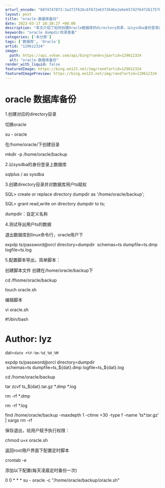 ```yaml
---
arturl_encode: "6874747073:3a2f2f626c6f672e6373646e2e6e65742f647261757075732f:61727469636c652f64657461696c732f313239363132333234"
layout: post
title: "oracle-数据库备份"
date: 2023-03-17 10:38:27 +08:00
description: "本文介绍了如何创建Oracle数据库的directory目录，以sysdba身份登录并授权，然后导出"
keywords: "oracle dumpdir目录查看"
categories: ['未分类']
tags: ['数据库', 'Oracle']
artid: "129612324"
image:
  path: https://api.vvhan.com/api/bing?rand=sj&artid=129612324
  alt: "oracle-数据库备份"
render_with_liquid: false
featuredImage: https://bing.ee123.net/img/rand?artid=129612324
featuredImagePreview: https://bing.ee123.net/img/rand?artid=129612324
---
```


# oracle 数据库备份

1.创建对应的directory目录

切换oracle
  

su - oracle

在/home/oracle/下创建目录
  

mkdir -p /home/oracle/backup

2.以sysdba的身份登录上数据库
  

sqlplus / as sysdba

3.创建directory目录并对数据库用户ts赋权
  
SQL>
create or replace directory dumpdir as '/home/oracle/backup';
  
SQL>
grant read,write on directory dumpdir to ts;

dumpdir：自定义名称

4.测试导出用户ts的数据
  
退出数据库到linux命令行，oracle用户下
  

expdp ts/password@orcl directory=dumpdir  schemas=ts dumpfile=ts.dmp logfile=ts.log

5.配置脚本导出，简单脚本：
  
创建脚本文件 创建在/home/oracle/backup下

cd /fhome/oracle/backup
  
touch oracle.sh

编辑脚本
  

vi oracle.sh

#!/bin/bash
  
# Author: lyz

dat=`date +%Y-%m-%d_%H_%M`
  
expdp ts/password@orcl directory=dumpdir  schemas=ts dumpfile=ts_${dat}.dmp logfile=ts_${dat}.log
  
cd /home/oracle/backup
  
tar zcvf ts_${dat}.tar.gz *.dmp *.log
  
rm -rf *.dmp
  
rm -rf *.log
  
find /home/oracle/backup -maxdepth 1 -ctime +30 -type f -name 'ts*.tar.gz' | xargs rm -rf

保存退出，给用户赋予执行权限：
  

chmod u+x oracle.sh

返回root用户界面下配置定时​​​脚本
  

crontab -e

添加以下配置(每天凌晨定时备份一次)
  

0 0 * * * su - oracle -c "/home/oracle/backup/oracle.sh"